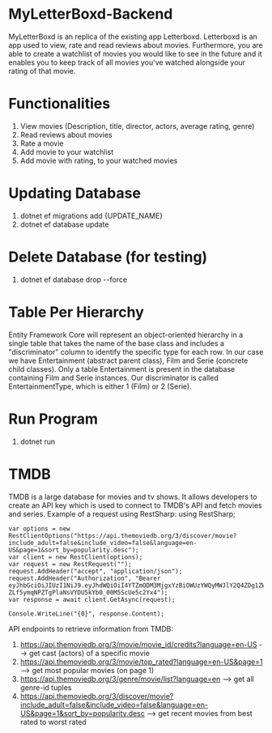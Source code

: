 # MyLetterBoxd-Backend
MyLetterBoxd is an replica of the existing app Letterboxd.
Letterboxd is an app used to view, rate and read reviews about movies.
Furthermore, you are able to create a watchlist of movies you would like to see in the future and it enables you to keep track of all movies you've watched alongside your rating of that movie.

# Functionalities
1. View movies (Description, title, director, actors, average rating, genre)
2. Read reviews about movies
4. Rate a movie
5. Add movie to your watchlist
6. Add movie with rating, to your watched movies
 
# Updating Database
1. dotnet ef migrations add {UPDATE_NAME}
2. dotnet ef database update

# Delete Database (for testing)
1. dotnet ef database drop --force

# Table Per Hierarchy
Entity Framework Core will represent an object-oriented hierarchy in a single table that takes the name of the base class and includes a "discriminator" column to identify the specific type for each row. 
In our case we have Entertainment (abstract parent class), Film and Serie (concrete child classes). Only a table Entertainment is present in the database containing Film and Serie instances.
Our discriminator is called EntertainmentType, which is either 1 (Film) or 2 (Serie).

# Run Program
1. dotnet run


# TMDB
TMDB is a large database for movies and tv shows. It allows developers to create an API key which is used
to connect to TMDB's API and fetch movies and series. Example of a request using RestSharp:
using RestSharp;

```
var options = new RestClientOptions("https://api.themoviedb.org/3/discover/movie?include_adult=false&include_video=false&language=en-US&page=1&sort_by=popularity.desc");
var client = new RestClient(options);
var request = new RestRequest("");
request.AddHeader("accept", "application/json");
request.AddHeader("Authorization", "Bearer eyJhbGciOiJIUzI1NiJ9.eyJhdWQiOiI4YTZmODM3MjgxYzBiOWUzYWQyMWJlY2Q4ZDg1ZWY5MyIsIm5iZiI6MTcyMjMzMTYxMy4zMjEyODQsInN1YiI6IjY2YTc5YjQxNDU5NjEwODkzNmM2ODhhZiIsInNjb3BlcyI6WyJhcGlfcmVhZCJdLCJ2ZXJzaW9uIjoxfQ.I-ZLf5ymqNPZTgPlaNsVYDU5kYb0_00M5ScUe5c2Yx4");
var response = await client.GetAsync(request);

Console.WriteLine("{0}", response.Content);
```

API endpoints to retrieve information from TMDB:
1. https://api.themoviedb.org/3/movie/movie_id/credits?language=en-US --> get cast (actors) of a specific movie
2. https://api.themoviedb.org/3/movie/top_rated?language=en-US&page=1 --> get most popular movies (on page 1)
3. https://api.themoviedb.org/3/genre/movie/list?language=en --> get all genre-id tuples  
4. https://api.themoviedb.org/3/discover/movie?include_adult=false&include_video=false&language=en-US&page=1&sort_by=popularity.desc --> get recent movies from best rated to worst rated